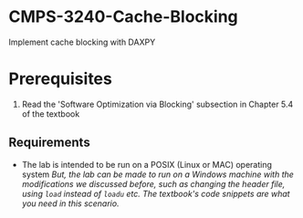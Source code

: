 # CMPS-3240-Cache-Blocking
Implement cache blocking with DAXPY

# Prerequisites

1. Read the 'Software Optimization via Blocking' subsection in Chapter 5.4 of the textbook

## Requirements

* The lab is intended to be run on a POSIX (Linux or MAC) operating system
*But, the lab can be made to run on a Windows machine with the modifications we discussed before, such as changing the header file, using `load` instead of `loadu` etc. The textbook's code snippets are what you need in this scenario.*
